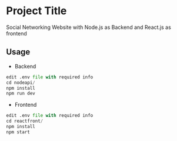 # Project Title

Social Networking Website with Node.js as Backend and React.js as frontend


## Usage
* Backend
```python
edit .env file with required info
cd nodeapi/
npm install
npm run dev
```
* Frontend
```python
edit .env file with required info
cd reactfront/
npm install
npm start
```
